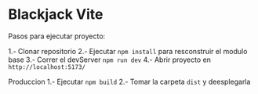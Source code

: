 # Blackjack Vite

Pasos para ejecutar proyecto:

1.- Clonar repositorio
2.- Ejecutar  ``` npm install ``` para resconstruir el modulo base
3.- Correr el devServer ``` npm run dev ```
4.- Abrir proyecto en ```http://localhost:5173/```

Produccion
1.- Ejecutar  ``` npm build ``` 
2.- Tomar la carpeta   ``` dist ``` y deesplegarla